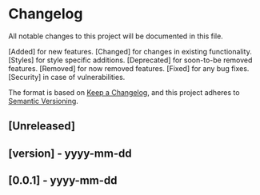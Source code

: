 # Changelog
All notable changes to this project will be documented in this file.

[Added] for new features.
[Changed] for changes in existing functionality.
[Styles] for style specific additions.
[Deprecated] for soon-to-be removed features.
[Removed] for now removed features.
[Fixed] for any bug fixes.
[Security] in case of vulnerabilities.

The format is based on [Keep a Changelog](https://keepachangelog.com/en/1.0.0/), and this project adheres
to [Semantic Versioning](https://semver.org/spec/v2.0.0.html).

## [Unreleased]

## [version] - yyyy-mm-dd

## [0.0.1] - yyyy-mm-dd
### 